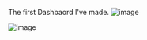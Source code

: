 The first Dashbaord I've made. 
![image](https://github.com/user-attachments/assets/ec453997-5714-408e-994d-66b25334a183)


![image](https://github.com/user-attachments/assets/9f4fd2ed-cc28-4a8c-a548-0d4348bcef94)
